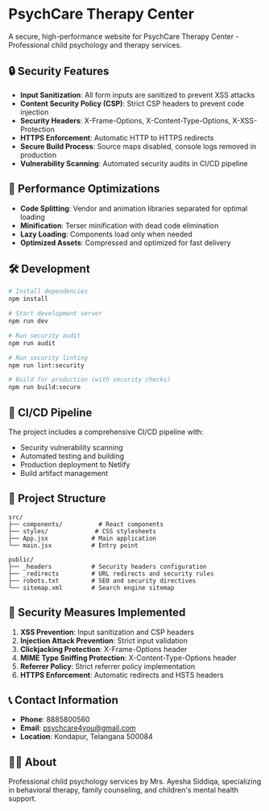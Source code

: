 # PsychCare Therapy Center

A secure, high-performance website for PsychCare Therapy Center - Professional child psychology and therapy services.

## 🔒 Security Features

- **Input Sanitization**: All form inputs are sanitized to prevent XSS attacks
- **Content Security Policy (CSP)**: Strict CSP headers to prevent code injection
- **Security Headers**: X-Frame-Options, X-Content-Type-Options, X-XSS-Protection
- **HTTPS Enforcement**: Automatic HTTP to HTTPS redirects
- **Secure Build Process**: Source maps disabled, console logs removed in production
- **Vulnerability Scanning**: Automated security audits in CI/CD pipeline

## 🚀 Performance Optimizations

- **Code Splitting**: Vendor and animation libraries separated for optimal loading
- **Minification**: Terser minification with dead code elimination
- **Lazy Loading**: Components load only when needed
- **Optimized Assets**: Compressed and optimized for fast delivery

## 🛠 Development

```bash
# Install dependencies
npm install

# Start development server
npm run dev

# Run security audit
npm run audit

# Run security linting
npm run lint:security

# Build for production (with security checks)
npm run build:secure
```

## 🔧 CI/CD Pipeline

The project includes a comprehensive CI/CD pipeline with:
- Security vulnerability scanning
- Automated testing and building
- Production deployment to Netlify
- Build artifact management

## 📁 Project Structure

```
src/
├── components/          # React components
├── styles/             # CSS stylesheets
├── App.jsx            # Main application
└── main.jsx           # Entry point

public/
├── _headers           # Security headers configuration
├── _redirects         # URL redirects and security rules
├── robots.txt         # SEO and security directives
└── sitemap.xml        # Search engine sitemap
```

## 🔐 Security Measures Implemented

1. **XSS Prevention**: Input sanitization and CSP headers
2. **Injection Attack Prevention**: Strict input validation
3. **Clickjacking Protection**: X-Frame-Options header
4. **MIME Type Sniffing Protection**: X-Content-Type-Options header
5. **Referrer Policy**: Strict referrer policy implementation
6. **HTTPS Enforcement**: Automatic redirects and HSTS headers

## 📞 Contact Information

- **Phone**: 8885800560
- **Email**: psychcare4you@gmail.com
- **Location**: Kondapur, Telangana 500084

## 👩‍⚕️ About

Professional child psychology services by Mrs. Ayesha Siddiqa, specializing in behavioral therapy, family counseling, and children's mental health support.
